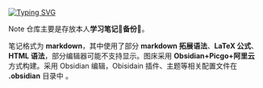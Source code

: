 <a href="https://git.io/typing-svg"><img src="https://readme-typing-svg.demolab.com?font=Fira+Code&weight=900&size=24&pause=1000&color=000000&center=true&vCenter=true&width=600&height=100&lines=%E7%A7%8D%E4%B8%80%E6%A3%B5%E6%A0%91%E6%9C%80%E5%A5%BD%E7%9A%84%E6%97%B6%E9%97%B4%E6%98%AF%E5%8D%81%E5%B9%B4%E5%89%8D%2C%E5%85%B6%E6%AC%A1%E6%98%AF%E7%8E%B0%E5%9C%A8" alt="Typing SVG" /></a>

Note 仓库主要是存放本人**学习笔记📒备份🏦**。

笔记格式为 **markdown**，其中使用了部分 **markdown 拓展语法**、**LaTeX 公式**、**HTML 语法**，部分编辑器可能不支持显示。图床采用 **Obsidian+Picgo+阿里云** 方式构建。采用 Obsidian 编辑，Obisidain 插件、主题等相关配置文件在 **.obsidian** 目录中 。





